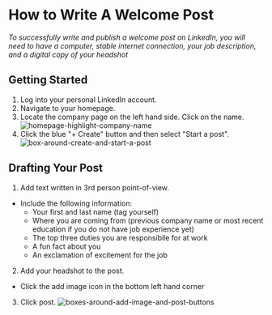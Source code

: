 # How to Write A Welcome Post

_To successfully write and publish a welcome post on LinkedIn, you will need to have a computer, stable internet connection, your job description, and a digital copy of your headshot_

## Getting Started
1. Log into your personal LinkedIn account.
2. Navigate to your homepage.
3. Locate the company page on the left hand side. Click on the name.
![homepage-highlight-company-name](assets/images/screenshots/homepage-click.png)
4. Click the blue "+ Create" button and then select "Start a post".
![box-around-create-and-start-a-post](assets/images/screenshots/create-start-post.png)

## Drafting Your Post
1. Add text written in 3rd person point-of-view.
- Include the following information:
  - Your first and last name (tag yourself)
  - Where you are coming from (previous company name or most recent education if you do not have job experience yet)
  - The top three duties you are responsibile for at work
  - A fun fact about you
  - An exclamation of excitement for the job
2. Add your headshot to the post.
- Click the add image icon in the bottom left hand corner
3. Click post.
![boxes-around-add-image-and-post-buttons](assets/images/screenshots/add-image-and-post.png)